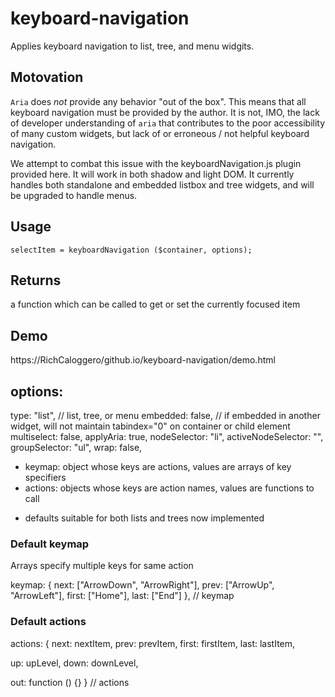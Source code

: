 # keyboard-navigation

Applies keyboard navigation to list, tree, and menu widgits.

## Motovation

`Aria` does *not* provide any behavior "out of the box".
This means that all keyboard navigation must be provided by the author.
It is not, IMO, the lack of developer understanding of `aria` that contributes to the poor accessibility of many custom widgets,  but lack of or erroneous / not helpful keyboard navigation. 

We attempt to combat this issue with the keyboardNavigation.js plugin provided here.
It will work in both shadow  and light DOM.
It currently handles both standalone and embedded listbox and tree widgets, and will be upgraded to handle menus.


## Usage

```
selectItem = keyboardNavigation ($container, options);
```

## Returns

a function which can be called to get or set the currently focused item

## Demo
https://RichCaloggero/github.io/keyboard-navigation/demo.html

## options:
type: "list", // list, tree, or menu
embedded: false, // if embedded in another widget, will not maintain tabindex="0" on container or child element
multiselect: false,
applyAria: true,
nodeSelector: "li",
activeNodeSelector: "",
groupSelector: "ul",
wrap: false,

- keymap: object whose keys are actions, values are arrays of key specifiers
- actions: objects whose keys are action names, values are functions to call
+ defaults suitable for both lists and trees now implemented

### Default keymap

Arrays specify multiple keys for same action

keymap: {
next: ["ArrowDown", "ArrowRight"],
prev: ["ArrowUp", "ArrowLeft"],
first: ["Home"],
last: ["End"]
}, // keymap

### Default actions

actions: {
next: nextItem,
prev: prevItem,
first: firstItem,
last: lastItem,

up: upLevel,
down: downLevel,

out: function () {}
} // actions
```

